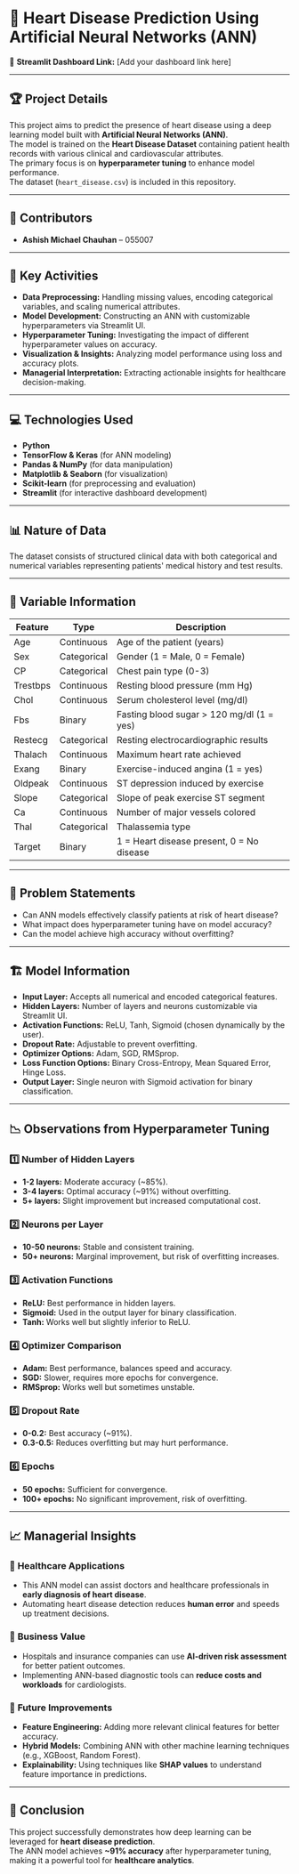 # 📌 Heart Disease Prediction Using Artificial Neural Networks (ANN)
🔗 **Streamlit Dashboard Link:** [Add your dashboard link here]

---

## 🏆 Project Details 
This project aims to predict the presence of heart disease using a deep learning model built with **Artificial Neural Networks (ANN)**.  
The model is trained on the **Heart Disease Dataset** containing patient health records with various clinical and cardiovascular attributes.  
The primary focus is on **hyperparameter tuning** to enhance model performance.  
The dataset (`heart_disease.csv`) is included in this repository.

---

## 👥 Contributors
- **Ashish Michael Chauhan** – 055007

---

## 🔑 Key Activities
- **Data Preprocessing:** Handling missing values, encoding categorical variables, and scaling numerical attributes.
- **Model Development:** Constructing an ANN with customizable hyperparameters via Streamlit UI.
- **Hyperparameter Tuning:** Investigating the impact of different hyperparameter values on accuracy.
- **Visualization & Insights:** Analyzing model performance using loss and accuracy plots.
- **Managerial Interpretation:** Extracting actionable insights for healthcare decision-making.

---

## 💻 Technologies Used
- **Python**
- **TensorFlow & Keras** (for ANN modeling)
- **Pandas & NumPy** (for data manipulation)
- **Matplotlib & Seaborn** (for visualization)
- **Scikit-learn** (for preprocessing and evaluation)
- **Streamlit** (for interactive dashboard development)

---

## 📊 Nature of Data 
The dataset consists of structured clinical data with both categorical and numerical variables representing patients' medical history and test results.

---

## 📌 Variable Information
| **Feature**    | **Type**       | **Description**                              |
|----------------|----------------|----------------------------------------------|
| Age            | Continuous     | Age of the patient (years)                   |
| Sex            | Categorical    | Gender (1 = Male, 0 = Female)                |
| CP             | Categorical    | Chest pain type (0-3)                        |
| Trestbps       | Continuous     | Resting blood pressure (mm Hg)               |
| Chol           | Continuous     | Serum cholesterol level (mg/dl)              |
| Fbs            | Binary         | Fasting blood sugar > 120 mg/dl (1 = yes)    |
| Restecg        | Categorical    | Resting electrocardiographic results         |
| Thalach        | Continuous     | Maximum heart rate achieved                  |
| Exang          | Binary         | Exercise-induced angina (1 = yes)            |
| Oldpeak        | Continuous     | ST depression induced by exercise            |
| Slope          | Categorical    | Slope of peak exercise ST segment            |
| Ca             | Continuous     | Number of major vessels colored              |
| Thal           | Categorical    | Thalassemia type                             |
| Target         | Binary         | 1 = Heart disease present, 0 = No disease    |

---

## 🎯 Problem Statements
- Can ANN models effectively classify patients at risk of heart disease?
- What impact does hyperparameter tuning have on model accuracy?
- Can the model achieve high accuracy without overfitting?

---

## 🏗️ Model Information
- **Input Layer:** Accepts all numerical and encoded categorical features.
- **Hidden Layers:** Number of layers and neurons customizable via Streamlit UI.
- **Activation Functions:** ReLU, Tanh, Sigmoid (chosen dynamically by the user).
- **Dropout Rate:** Adjustable to prevent overfitting.
- **Optimizer Options:** Adam, SGD, RMSprop.
- **Loss Function Options:** Binary Cross-Entropy, Mean Squared Error, Hinge Loss.
- **Output Layer:** Single neuron with Sigmoid activation for binary classification.

---

## 📉 Observations from Hyperparameter Tuning 
### 1️⃣ Number of Hidden Layers
- **1-2 layers:** Moderate accuracy (~85%).
- **3-4 layers:** Optimal accuracy (~91%) without overfitting.
- **5+ layers:** Slight improvement but increased computational cost.

### 2️⃣ Neurons per Layer
- **10-50 neurons:** Stable and consistent training.
- **50+ neurons:** Marginal improvement, but risk of overfitting increases.

### 3️⃣ Activation Functions
- **ReLU:** Best performance in hidden layers.
- **Sigmoid:** Used in the output layer for binary classification.
- **Tanh:** Works well but slightly inferior to ReLU.

### 4️⃣ Optimizer Comparison
- **Adam:** Best performance, balances speed and accuracy.
- **SGD:** Slower, requires more epochs for convergence.
- **RMSprop:** Works well but sometimes unstable.

### 5️⃣ Dropout Rate
- **0-0.2:** Best accuracy (~91%).
- **0.3-0.5:** Reduces overfitting but may hurt performance.

### 6️⃣ Epochs
- **50 epochs:** Sufficient for convergence.
- **100+ epochs:** No significant improvement, risk of overfitting.

---

## 📈 Managerial Insights 
### 🔹 **Healthcare Applications**
- This ANN model can assist doctors and healthcare professionals in **early diagnosis of heart disease**.
- Automating heart disease detection reduces **human error** and speeds up treatment decisions.

### 🔹 **Business Value**
- Hospitals and insurance companies can use **AI-driven risk assessment** for better patient outcomes.
- Implementing ANN-based diagnostic tools can **reduce costs and workloads** for cardiologists.

### 🔹 **Future Improvements**
- **Feature Engineering:** Adding more relevant clinical features for better accuracy.
- **Hybrid Models:** Combining ANN with other machine learning techniques (e.g., XGBoost, Random Forest).
- **Explainability:** Using techniques like **SHAP values** to understand feature importance in predictions.

---

## 🚀 **Conclusion**
This project successfully demonstrates how deep learning can be leveraged for **heart disease prediction**.  
The ANN model achieves **~91% accuracy** after hyperparameter tuning, making it a powerful tool for **healthcare analytics**.
